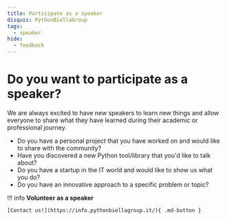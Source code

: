 ```yaml
---
title: Participate as a speaker
disquis: PythonBiellaGroup
tags:
  - speaker
hide:
  - feedback
---
```


# Do you want to participate as a speaker?

We are always excited to have new speakers to learn new things and allow everyone to share what they have learned during their academic or professional journey.

- Do you have a personal project that you have worked on and would like to share with the community?
- Have you discovered a new Python tool/library that you'd like to talk about?
- Do you have a startup in the IT world and would like to show us what you do?
- Do you have an innovative approach to a specific problem or topic?

!!! info
    **Volunteer as a speaker**

    [Contact us!](https://info.pythonbiellagroup.it/){ .md-button }
